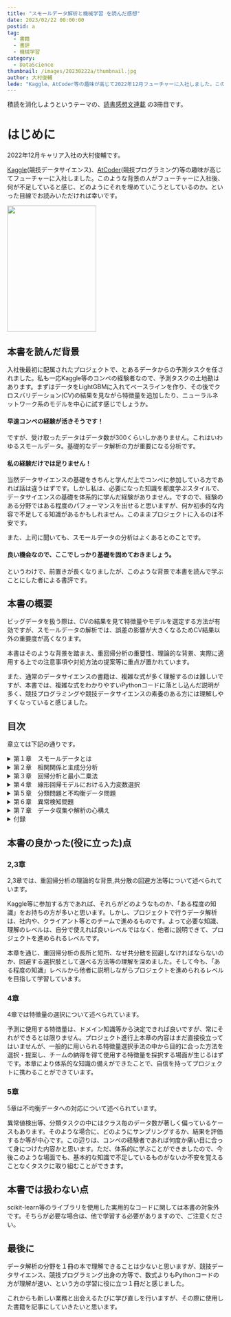 ```yaml
---
title: "スモールデータ解析と機械学習 を読んだ感想"
date: 2023/02/22 00:00:00
postid: a
tag:
  - 書籍
  - 書評
  - 機械学習
category:
  - DataScience
thumbnail: /images/20230222a/thumbnail.jpg
author: 大村俊輔
lede: "Kaggle、AtCoder等の趣味が高じて2022年12月フューチャーに入社しました。このような背景の人がフューチャーに入社後、何が不足していると感じ、どのようにそれを埋めていこうとしているのか。といった目線でお読みいただければ幸いです。"
---
```


積読を消化しようというテーマの、[読書感想文連載](/articles/20230217a/) の3冊目です。

# はじめに

2022年12月キャリア入社の大村俊輔です。

[Kaggle](https://www.kaggle.com/)(競技データサイエンス)、[AtCoder](https://atcoder.jp/)(競技プログラミング)等の趣味が高じてフューチャーに入社しました。このような背景の人がフューチャーに入社後、何が不足していると感じ、どのようにそれを埋めていこうとしているのか。といった目線でお読みいただければ幸いです。

<img src="/images/20230222a/51yTAYkJ9XL._SY291_BO1,204,203,200_QL40_ML2_.jpg" alt="" width="207" height="293" loading="lazy">


## 本書を読んだ背景

入社後最初に配属されたプロジェクトで、とあるデータからの予測タスクを任されました。私も一応Kaggle等のコンペの経験者なので、予測タスクの土地勘はあります。まずはデータをLightGBMに入れてベースラインを作り、その後でクロスバリデーション(CV)の結果を見ながら特徴量を追加したり、ニューラルネットワーク系のモデルを中心に試す感じでしょうか。

#### 早速コンペの経験が活きそうです！

ですが、受け取ったデータはデータ数が300くらいしかありません。これはいわゆるスモールデータ。基礎的なデータ解析の力が重要になる分析です。

#### 私の経験だけでは足りません！

当然データサイエンスの基礎をきちんと学んだ上でコンペに参加している方であれば話は違うはずです。しかし私は、必要になった知識を都度学ぶスタイルで、データサイエンスの基礎を体系的に学んだ経験がありません。ですので、経験のある分野ではある程度のパフォーマンスを出せると思いますが、何か初歩的な内容で不足してる知識があるかもしれません。このままプロジェクトに入るのは不安です。

また、上司に聞いても、スモールデータの分析はよくあるとのことです。

#### 良い機会なので、ここでしっかり基礎を固めておきましょう。
というわけで、前置きが長くなりましたが、このような背景で本書を読んで学ぶことにした者による書評です。

## 本書の概要

ビッグデータを扱う際は、CVの結果を見て特徴量やモデルを選定する方法が有効ですが、スモールデータの解析では、誤差の影響が大きくなるためCV結果以外の重要度が高くなります。

本書はそのような背景を踏まえ、重回帰分析の重要性、理論的な背景、実際に適用する上での注意事項や対処方法の提案等に重点が置かれています。

また、通常のデータサイエンスの書籍は、複雑な式が多く理解するのは難しいですが、本書では、複雑な式をわかりやすいPythonコードに落とし込んだ説明が多く、競技プログラミングや競技データサイエンスの素養のある方には理解しやすくなっていると感じました。

## 目次

章立ては下記の通りです。

<details><summary>第１章　スモールデータとは</summary>
<dd>1.1  ビッグデータからスモールデータへ</dd>
<dd>1.2  スモールデータ解析の特徴</dd>
<dd>1.3  本書の構成</dd>
</details>
<details><summary>第２章　相関関係と主成分分析</summary>
<dd>2.1  データの前処理</dd>
<dd>2.2  共分散と相関関係</dd>
<dd>2.3  相関関係≠因果関係</dd>
<dd>2.4  多変数間の相関関係</dd>
<dd>2.5  主成分分析(PCA)とは</dd>
<dd>2.6  データの特徴</dd>
<dd>2.7  第1主成分の導出</dd>
<dd>2.8  第r主成分の導出</dd>
<dd>2.9  PCAの数値例</dd>
<dd>2.10 主成分数の決定</dd>
<dd>2.11 PCAの行列表現</dd>
<dd>2.12 PCAと特異値分解</dd>
</details>
<details><summary>第３章　回帰分析と最小二乗法</summary>
<dd>3.1  回帰分析とは</dd>
<dd>3.2  最小二乗法</dd>
<dd>3.3  回帰係数と相関係数</dd>
<dd>3.4  最小二乗法の幾何学的意味</dd>
<dd>3.5  ガウス-マルコフの定理</dd>
<dd>3.6  最尤法と最小二乗法</dd>
<dd>3.7  多重共線性の問題</dd>
<dd>3.8  サンプル数が入力変数の数よりも少ない場合</dd>
<dd>3.9  疑似逆行列を用いる方法</dd>
<dd>3.10 主成分回帰(PCR)</dd>
<dd>3.11 リッジ回帰</dd>
<dd>3.12 部分的最小二乗法(PLS)</dd>
<dd>3.13 PLS1モデルの導出</dd>
<dd>3.14 PLS1モデルのNIPALSアルゴリズム</dd>
<dd>3.15 重回帰モデルへの変換</dd>
<dd>3.16 出力変数が複数ある場合(PLS2)</dd>
<dd>3.17 PLSと固有値問題・特異値分解</dd>
<dd>3.18 ハイパーパラメータの調整</dd>
<dd>3.19 回帰モデルの性能評価</dd>
<dd>3.20 分光分析による物性推定</dd>
<dd>　　3.20.1 分光法</dd>
<dd>　　3.20.2 ディーゼル燃料の物性推定</dd>
</details>
<details><summary>第４章　線形回帰モデルにおける入力変数選択</summary>
<dd>4.1  オッカムの剃刀とモデルの複雑さ</dd>
<dd>4.2  赤池情報量規準(AIC)</dd>
<dd>4.3  ステップワイズ法</dd>
<dd>4.4  Lasso回帰</dd>
<dd>　　4.4.1 リッジ回帰に近似する方法</dd>
<dd>　　4.4.2 最小角回帰(LARS)</dd>
<dd>4.5  PLS向けの変数選択手法</dd>
<dd>4.6  相関関係に基づいた変数クラスタリングによる入力変数選択</dd>
<dd>　　4.6.1 クラスタリング</dd>
<dd>　　4.6.2 k-平均法</dd>
<dd>　　4.6.3 NCスペクトラルクラスタリング(NCSC)</dd>
<dd>　　4.6.4 NCSCの例題</dd>
<dd>　　4.6.5 NCSCを用いた入力変数選択(NCSC-VS)</dd>
<dd>4.7  NIRスペクトルの検量線入力波長選択</dd>
</details>
<details><summary>第５章　分類問題と不均衡データ問題</summary>
<dd>5.1  分類問題とは</dd>
<dd>5.2  線形判別分析</dd>
<dd>5.3  線形判別分析とレイリー商</dd>
<dd>5.4  カットオフの決定</dd>
<dd>5.5  線形判別分析と最小二乗法</dd>
<dd>5.6  分類モデルの性能評価</dd>
<dd>5.7  ROC曲線とAUC</dd>
<dd>5.8  線形判別分析における不均衡データ問題</dd>
<dd>5.9  データの不均衡度</dd>
<dd>5.10 サンプリング手法</dd>
<dd>5.11 アンダーサンプリング</dd>
<dd>　　5.11.1 サンプル選択型アンダーサンプリング</dd>
<dd>　　5.11.2 サンプル生成型アンダーサンプリング</dd>
<dd>　　5.11.3 オーバーサンプリング</dd>
<dd>　　5.11.4 アンダーサンプリングとオーバーサンプリングの組み合わせ</dd>
<dd>5.12 アンサンブル学習</dd>
<dd>5.13 判別木</dd>
<dd>5.14 バンキングとランダムフォレスト</dd>
<dd>5.15 ブースティング</dd>
<dd>　　5.15.1 AdaBoost</dd>
<dd>5.16 サンプリング手法とアンサンブル学習の組み合わせ</dd>
<dd>5.17 不均衡データにおける性能評価</dd>
<dd>5.18 ケーススタディ</dd>
<dd>　　5.18.1 データセットの準備</dd>
<dd>　　5.18.2 モデルの学習</dd>
<dd>　　5.18.3 モデル学習結果</dd>
</details>
<details><summary>第６章　異常検知問題</summary>
<dd>6.1  局所外れ値因子法(LOF)</dd>
<dd>　　6.1.1 局所密度</dd>
<dd>　　6.1.2 到達可能性距離</dd>
<dd>6.2  アイソレーションフォレスト</dd>
<dd>6.3  多変量統計的プロセス管理(MSPC)</dd>
<dd>　　6.3.1  USPCとMSPC</dd>
<dd>　　6.3.2  T<SUP>2</SUP>統計量とQ統計量</dd>
<dd>　　6.3.3  寄与プロットによる異常診断</dd>
<dd>6.4  オートエンコーダ(AE)</dd>
<dd>6.5  管理限界の調整</dd>
<dd>6.6  時系列データの取り扱い</dd>
<dd>6.7  砂山のパラドックス</dd>
<dd>6.8  Tennessee Eastman プロセスの異常検知</dd>
<dd>　　6.8.1  TEプロセス</dd>
<dd>　　6.8.2  データの前処理</dd>
<dd>6.9  モデルの学習と異常検知</dd>
<dd>6.10 異常検知結果</dd>
<dd>　　6.10.1 異常診断</dd>
</details>
<details><summary>第７章　データ収集や解析の心構え</summary>
<dd>7.1  機械学習の手順</dd>
<dd>7.2  そもそもデータを使って何をやりたいのか</dd>
<dd>7.3  PICO</dd>
<dd>7.4  データの文脈を理解する</dd>
<dd>7.5  現地現物と三現主義</dd>
<dd>7.6  現場とのコミュニケーション</dd>
<dd>7.7  解析データセット構築に責任を持つ</dd>
<dd>7.8  どうしてもうまくいかないときは</dd>
</details>
<details><summary>付録</summary>
<dd>A.1  標本分散と母分散</dd>
<dd>A.2  LARSアルゴリズム</dd>
<dd>A.3  Mcut法と固有値問題</dd>
<dd>A.4  主成分分析と自己符号化器の関係</dd>
</details>


## 本書の良かった(役に立った)点

### 2,3章
2,3章では、重回帰分析の理論的な背景,共分散の回避方法等について述べられています。

Kaggle等に参加する方であれば、それらがどのようなものか、「ある程度の知識」をお持ちの方が多いと思います。しかし、プロジェクトで行うデータ解析は、社内や、クライアント等とのチームで進めるものです。よって必要な知識、理解のレベルは、自分で使えれば良いレベルではなく、他者に説明できて、プロジェクトを進められるレベルです。

本章を通じ、重回帰分析の長所と短所、なぜ共分散を回避しなければならないのか、回避する選択肢として選べる方法等の理解を深めました。そして今も、「ある程度の知識」レベルから他者に説明しながらプロジェクトを進められるレベルを目指して学習しています。

### 4章

4章では特徴量の選択について述べられています。

予測に使用する特徴量は、ドメイン知識等から決定できれば良いですが、常にそれができるとは限りません。プロジェクト進行上本章の内容はまだ直接役立ってはいませんが、一般的に用いられる特徴量選択手法の中から目的に合った方法を選択・提案し、チームの納得を得て使用する特徴量を採択する場面が生じるはずです。本章により体系的な知識の備えができたことで、自信を持ってプロジェクトに携わることができています。

### 5章

5章は不均衡データへの対応について述べられています。

異常値検出等、分類タスクの中にはクラス毎のデータ数が著しく偏っているケースもあります。そのような場合に、どのようにサンプリングするか、結果を評価するか等が中心です。この辺りは、コンペの経験者であれば何度か痛い目に合って身につけた内容かと思います。ただ、体系的に学ぶことができましたので、今後このような場面でも、基本的な知識で不足しているものがないか不安を覚えることなくタスクに取り組むことができます。

## 本書では扱わない点
scikit-learn等のライブラリを使用した実用的なコードに関しては本書の対象外です。そちらが必要な場合は、他で学習する必要がありますので、ご注意ください。

## 最後に
データ解析の分野を１冊の本で理解できることは少ないと思いますが、競技データサイエンス、競技プログラミング出身の方等で、数式よりもPythonコードの方が理解が速い、という方の学習に役に立つ１冊だと感じました。

これからも新しい業務と出会えるたびに学び直しを行いますが、その際に使用した書籍を記事にしていきたいと思います。

